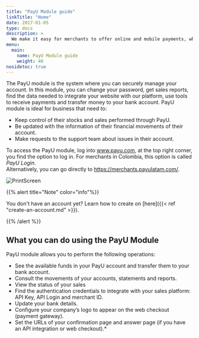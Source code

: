 ```yaml
---
title: "PayU Module guide"
linkTitle: "Home"
date: 2017-01-05
type: docs
description: >
  We make it easy for merchants to offer online and mobile payments, while taking away the burden of integrating with multiple payment providers.
menu:
  main:
    name: PayU Module guide
    weight: 40    
nosidetoc: true 
---
```


The PayU module is the system where you can securely manage your account. In this module, you can change your password, get sales reports, find the data needed to integrate your website with our platform, use tools to receive payments and transfer money to your bank account.
PayU module is ideal for business that need to:

* Keep control of their stocks and sales performed through PayU.
* Be updated with the information of their financial movements of their account.
* Make requests to the support team about issues in their account.

To access the PayU module, log into www.payu.com, at the top right corner, you find the option to log in. For merchants in Colombia, this option is called _PayU Login_.<br>Alternatively, you can go directly to https://merchants.payulatam.com/.

![PrintScreen](/assets/Login1_en.png)

{{% alert title="Note" color="info"%}}

You don't have an account yet? Learn how to create on [here]({{< ref "create-an-account.md" >}}).

{{% /alert %}}

## What you can do using the PayU Module
PayU module allows you to perform the following operations:

* See the available funds in your PayU account and transfer them to your bank account.
* Consult the movements of your accounts, statements and reports.
* View the status of your sales
* Find the authentication credentials to integrate with your sales platform: API Key, API Login and merchant ID.
* Update your bank details.
* Configure your company’s logo to appear on the web checkout (payment gateway).
* Set the URLs of your confirmation page and answer page (if you have an API integration or web checkout).*

<!--<script language="javascript">

window.location.href = "https://ecommerce.payulatam.com/manual-secure/manual.html"

</script>-->